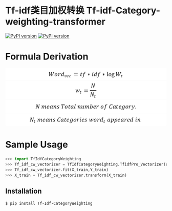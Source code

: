 # Tf-idf类目加权转换 Tf-idf-Category-weighting-transformer

[![PyPI version](https://img.shields.io/badge/python-2.7-blue.svg)](https://badge.fury.io/py/Tf-Idf-CategoryWeighting)
[![PyPI version](https://badge.fury.io/py/Tf-Idf-CategoryWeighting.svg)](https://badge.fury.io/py/Tf-Idf-CategoryWeighting)

Formula Derivation
=========================
![main-formula](https://github.com/ArnoldGaius/Tf-idf-Category-weighting-transformer/blob/master/formula/main-formula.png)
![wt](https://github.com/ArnoldGaius/Tf-idf-Category-weighting-transformer/blob/master/formula/wt-formula.png)
![N](https://github.com/ArnoldGaius/Tf-idf-Category-weighting-transformer/blob/master/formula/N.png)
![Nt](https://github.com/ArnoldGaius/Tf-idf-Category-weighting-transformer/blob/master/formula/Nt.png)

Sample Usage
===================
```python
>>> import TfIdfCategoryWeighting
>>> Tf_idf_cw_vectorizer = TfIdfCategoryWeighting.TfidfPro_Vectorizer(use_idf=True,use_Wt=True)
>>> Tf_idf_cw_vectorizer.fit(X_train,Y_train)
>>> X_train = Tf_idf_cw_vectorizer.transform(X_train)
```

Installation
----------------------
    $ pip install Tf-Idf-CategoryWeighting

